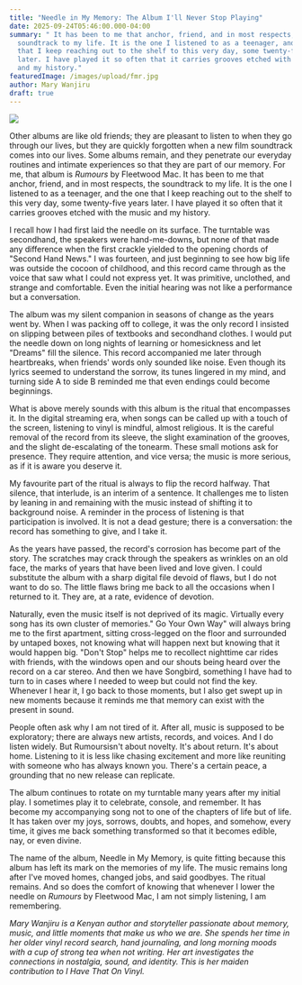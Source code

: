 ```yaml
---
title: "Needle in My Memory: The Album I'll Never Stop Playing"
date: 2025-09-24T05:46:00.000-04:00
summary: " It has been to me that anchor, friend, and in most respects, the
  soundtrack to my life. It is the one I listened to as a teenager, and the one
  that I keep reaching out to the shelf to this very day, some twenty-five years
  later. I have played it so often that it carries grooves etched with the music
  and my history."
featuredImage: /images/upload/fmr.jpg
author: Mary Wanjiru
draft: true
---
```

![](/images/upload/fmr.jpg)

Other albums are like old friends; they are pleasant to listen to when they go through our lives, but they are quickly forgotten when a new film soundtrack comes into our lives. Some albums remain, and they penetrate our everyday routines and intimate experiences so that they are part of our memory. For me, that album is *Rumours* by Fleetwood Mac. It has been to me that anchor, friend, and in most respects, the soundtrack to my life. It is the one I listened to as a teenager, and the one that I keep reaching out to the shelf to this very day, some twenty-five years later. I have played it so often that it carries grooves etched with the music and my history.

I recall how I had first laid the needle on its surface. The turntable was secondhand, the speakers were hand-me-downs, but none of that made any difference when the first crackle yielded to the opening chords of "Second Hand News." I was fourteen, and just beginning to see how big life was outside the cocoon of childhood, and this record came through as the voice that saw what I could not express yet. It was primitive, unclothed, and strange and comfortable. Even the initial hearing was not like a performance but a conversation.

The album was my silent companion in seasons of change as the years went by. When I was packing off to college, it was the only record I insisted on slipping between piles of textbooks and secondhand clothes. I would put the needle down on long nights of learning or homesickness and let "Dreams" fill the silence. This record accompanied me later through heartbreaks, when friends' words only sounded like noise. Even though its lyrics seemed to understand the sorrow, its tunes lingered in my mind, and turning side A to side B reminded me that even endings could become beginnings.

What is above merely sounds with this album is the ritual that encompasses it. In the digital streaming era, when songs can be called up with a touch of the screen, listening to vinyl is mindful, almost religious. It is the careful removal of the record from its sleeve, the slight examination of the grooves, and the slight de-escalating of the tonearm. These small motions ask for presence. They require attention, and vice versa; the music is more serious, as if it is aware you deserve it.

My favourite part of the ritual is always to flip the record halfway. That silence, that interlude, is an interim of a sentence. It challenges me to listen by leaning in and remaining with the music instead of shifting it to background noise. A reminder in the process of listening is that participation is involved. It is not a dead gesture; there is a conversation: the record has something to give, and I take it.

As the years have passed, the record's corrosion has become part of the story. The scratches may crack through the speakers as wrinkles on an old face, the marks of years that have been lived and love given. I could substitute the album with a sharp digital file devoid of flaws, but I do not want to do so. The little flaws bring me back to all the occasions when I returned to it. They are, at a rate, evidence of devotion.

Naturally, even the music itself is not deprived of its magic. Virtually every song has its own cluster of memories." Go Your Own Way" will always bring me to the first apartment, sitting cross-legged on the floor and surrounded by untaped boxes, not knowing what will happen next but knowing that it would happen big. "Don't Stop" helps me to recollect nighttime car rides with friends, with the windows open and our shouts being heard over the record on a car stereo. And then we have Songbird, something I have had to turn to in cases where I needed to weep but could not find the key. Whenever I hear it, I go back to those moments, but I also get swept up in new moments because it reminds me that memory can exist with the present in sound.

People often ask why I am not tired of it. After all, music is supposed to be exploratory; there are always new artists, records, and voices. And I do listen widely. But Rumoursisn't about novelty. It's about return. It's about home. Listening to it is less like chasing excitement and more like reuniting with someone who has always known you. There's a certain peace, a grounding that no new release can replicate.

The album continues to rotate on my turntable many years after my initial play. I sometimes play it to celebrate, console, and remember. It has become my accompanying song not to one of the chapters of life but of life. It has taken over my joys, sorrows, doubts, and hopes, and somehow, every time, it gives me back something transformed so that it becomes edible, nay, or even divine.

The name of the album, Needle in My Memory, is quite fitting because this album has left its mark on the memories of my life. The music remains long after I've moved homes, changed jobs, and said goodbyes. The ritual remains. And so does the comfort of knowing that whenever I lower the needle on *Rumours* by Fleetwood Mac, I am not simply listening, I am remembering.

*Mary
Wanjiru is a Kenyan author and storyteller passionate about memory, music, and
little moments that make us who we are. She spends her time in her older vinyl
record search, hand journaling, and long morning moods with a cup of strong tea
when not writing. Her art investigates the connections in nostalgia, sound, and
identity. This is her maiden contribution to I Have That On Vinyl.*
